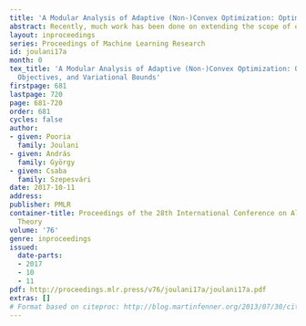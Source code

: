 ```yaml
---
title: 'A Modular Analysis of Adaptive (Non-)Convex Optimization: Optimism, Composite Objectives, and Variational Bounds'
abstract: Recently, much work has been done on extending the scope of online learning and incremental stochastic optimization algorithms. In this paper we contribute to this effort in two ways: First, based on a new regret decomposition and a generalization of Bregman divergences, we provide a self-contained, modular analysis of the two workhorses of online learning: (general) adaptive versions of Mirror Descent (MD) and the Follow-the-Regularized-Leader (FTRL) algorithms. The analysis is done with extra care so as not to introduce assumptions not needed in the proofs and allows to combine, in a straightforward way, different algorithmic ideas (e.g., adaptivity, optimism, implicit updates) and learning settings (e.g., strongly convex or composite objectives). This way we are able to reprove, extend and refine a large body of the literature, while keeping the proofs concise. The second contribution is a byproduct of this careful analysis: We present algorithms with improved variational bounds for smooth, composite objectives, including a new family of optimistic MD algorithms with only one projection step per round. Furthermore, we provide a simple extension of adaptive regret bounds to practically relevant non-convex problem settings with essentially no extra effort.
layout: inproceedings
series: Proceedings of Machine Learning Research
id: joulani17a
month: 0
tex_title: 'A Modular Analysis of Adaptive (Non-)Convex Optimization: Optimism, Composite
  Objectives, and Variational Bounds'
firstpage: 681
lastpage: 720
page: 681-720
order: 681
cycles: false
author:
- given: Pooria
  family: Joulani
- given: András
  family: György
- given: Csaba
  family: Szepesvári
date: 2017-10-11
address: 
publisher: PMLR
container-title: Proceedings of the 28th International Conference on Algorithmic Learning
  Theory
volume: '76'
genre: inproceedings
issued:
  date-parts:
  - 2017
  - 10
  - 11
pdf: http://proceedings.mlr.press/v76/joulani17a/joulani17a.pdf
extras: []
# Format based on citeproc: http://blog.martinfenner.org/2013/07/30/citeproc-yaml-for-bibliographies/
---
```

